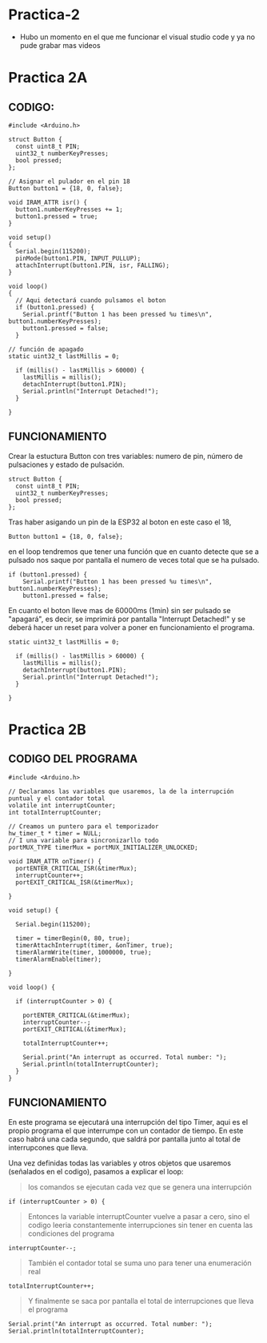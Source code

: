 # Practica-2

* Hubo un momento en el que me funcionar el visual studio code y ya no pude grabar mas videos 

# Practica 2A

## CODIGO:

```
#include <Arduino.h>

struct Button {
  const uint8_t PIN;
  uint32_t numberKeyPresses;
  bool pressed;
};

// Asignar el pulador en el pin 18
Button button1 = {18, 0, false};

void IRAM_ATTR isr() {
  button1.numberKeyPresses += 1;
  button1.pressed = true;
}

void setup() 
{
  Serial.begin(115200);
  pinMode(button1.PIN, INPUT_PULLUP);
  attachInterrupt(button1.PIN, isr, FALLING);
}

void loop() 
{ 
  // Aqui detectará cuando pulsamos el boton
  if (button1.pressed) {
    Serial.printf("Button 1 has been pressed %u times\n", button1.numberKeyPresses);
    button1.pressed = false;
  }

// función de apagado
static uint32_t lastMillis = 0;

  if (millis() - lastMillis > 60000) {
    lastMillis = millis();
    detachInterrupt(button1.PIN);
    Serial.println("Interrupt Detached!");
  }

}

```

## FUNCIONAMIENTO

Crear la estuctura Button con tres variables: numero de pin, número de pulsaciones y estado de pulsación.
```
struct Button {
  const uint8_t PIN;
  uint32_t numberKeyPresses;
  bool pressed;
};
```

Tras haber asigando un pin de la ESP32 al boton en este caso el 18,
```
Button button1 = {18, 0, false};
```
en el loop tendremos que tener una función que en cuanto detecte que se a pulsado nos saque por pantalla el numero de veces total que se ha pulsado.
```
if (button1.pressed) {
    Serial.printf("Button 1 has been pressed %u times\n", button1.numberKeyPresses);
    button1.pressed = false;
```
En cuanto el boton lleve mas de 60000ms (1min) sin ser pulsado se "apagará", es decir, se imprimirá por pantalla "Interrupt Detached!" y se deberá hacer un reset para volver a poner en funcionamiento el programa.
```
static uint32_t lastMillis = 0;

  if (millis() - lastMillis > 60000) {
    lastMillis = millis();
    detachInterrupt(button1.PIN);
    Serial.println("Interrupt Detached!");
  }

}
```

# Practica 2B

## CODIGO DEL PROGRAMA
```
#include <Arduino.h>

// Declaramos las variables que usaremos, la de la interrupción puntual y el contador total
volatile int interruptCounter;
int totalInterruptCounter;

// Creamos un puntero para el temporizador 
hw_timer_t * timer = NULL;
// I una variable para sincronizarllo todo
portMUX_TYPE timerMux = portMUX_INITIALIZER_UNLOCKED;
 
void IRAM_ATTR onTimer() {
  portENTER_CRITICAL_ISR(&timerMux);
  interruptCounter++;
  portEXIT_CRITICAL_ISR(&timerMux);
 
}
 
void setup() {
 
  Serial.begin(115200);
 
  timer = timerBegin(0, 80, true);
  timerAttachInterrupt(timer, &onTimer, true);
  timerAlarmWrite(timer, 1000000, true);
  timerAlarmEnable(timer);
 
}
 
void loop() {
 
  if (interruptCounter > 0) {
 
    portENTER_CRITICAL(&timerMux);
    interruptCounter--;
    portEXIT_CRITICAL(&timerMux);
 
    totalInterruptCounter++;
 
    Serial.print("An interrupt as occurred. Total number: ");
    Serial.println(totalInterruptCounter);
  }
}
```

## FUNCIONAMIENTO

En este programa se ejecutará una interrupción del tipo Timer, aqui es el propio programa el que interrumpe con un contador de tiempo. En este caso habrá una cada segundo, que saldrá por pantalla junto al total de interrupcones que lleva.

Una vez definidas todas las variables y otros objetos que usaremos (señalados en el codigo), pasamos a explicar el loop:

> los comandos se ejecutan cada vez que se genera una interrupción
```
if (interruptCounter > 0) {
```
> Entonces la variable interruptCounter vuelve a pasar a cero, sino el codigo leeria constantemente interrupciones sin tener en cuenta las condiciones del programa
```
interruptCounter--;
```
> También el contador total se suma uno para tener una enumeración real
```
totalInterruptCounter++;
```
> Y finalmente se saca por pantalla el total de interrupciones que lleva el programa 
```
Serial.print("An interrupt as occurred. Total number: ");
Serial.println(totalInterruptCounter);
```
